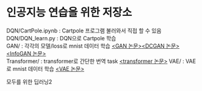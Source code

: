 # 인공지능 연습을 위한 저장소  
  
DQN/CartPole.ipynb : Cartpole 프로그램 불러와서 직접 할 수 있음  
DQN/DQN_learn.py : DQN으로 Cartpole 학습  
GAN/ : 각각의 모델/loss로 mnist 데이터 학습 [<GAN 논문>](https://arxiv.org/abs/1406.2661v1)[<DCGAN 논문>](https://arxiv.org/abs/1511.06434v2)[<InfoGAN 논문>](https://arxiv.org/abs/1606.03657v1)  
Transformer/ : transformer로 간단한 번역 task [<transformer 논문>](https://arxiv.org/abs/1706.03762)
VAE/ : VAE로 mnist 데이터 학습 [<VAE 논문>](https://arxiv.org/abs/1312.6114)
  
모두를 위한 딥러닝2 [<Youtube link>](https://www.youtube.com/watch?v=7eldOrjQVi0&list=PLQ28Nx3M4JrhkqBVIXg-i5_CVVoS1UzAv)  
